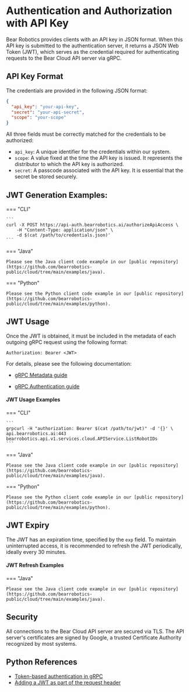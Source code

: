 # Authentication and Authorization with API Key

Bear Robotics provides clients with an API key in JSON format. When this API key is submitted to the authentication server, it returns a JSON Web Token (JWT), which serves as the credential required for authenticating requests to the Bear Cloud API server via gRPC.

## API Key Format

The credentials are provided in the following JSON format:

```json
{
  "api_key": "your-api-key",
  "secret": "your-api-secret",
  "scope": "your-scope"
}
```

All three fields must be correctly matched for the credentials to be authorized:

- `api_key`: A unique identifier for the credentials within our system.
- `scope`: A value fixed at the time the API key is issued. It represents the distributor to which the API key is authorized.
- `secret`: A passcode associated with the API key. It is essential that the secret be stored securely.

## JWT Generation Examples:

=== "CLI"

    ```
    curl -X POST https://api-auth.bearrobotics.ai/authorizeApiAccess \
        -H "Content-Type: application/json" \
        -d $(cat /path/to/credentials.json)'
    ```

=== "Java"

    Please see the Java client code example in our [public repository](https://github.com/bearrobotics-public/cloud/tree/main/examples/java).

=== "Python"

    Please see the Python client code example in our [public repository](https://github.com/bearrobotics-public/cloud/tree/main/examples/python).

## JWT Usage

Once the JWT is obtained, it must be included in the metadata of each outgoing gRPC request using the following format:

```
Authorization: Bearer <JWT>
```

For details, please see the following documentation:

- [gRPC Metadata guide](https://grpc.io/docs/guides/metadata/)

- [gRPC Authentication guide](https://grpc.io/docs/guides/auth/)

#### JWT Usage Examples

=== "CLI"

    ```
    grpcurl -H "authorization: Bearer $(cat /path/to/jwt)" -d '{}' \
    api.bearrobotics.ai:443 bearrobotics.api.v1.services.cloud.APIService.ListRobotIDs
    ```

=== "Java"

    Please see the Java client code example in our [public repository](https://github.com/bearrobotics-public/cloud/tree/main/examples/java).

=== "Python"

    Please see the Python client code example in our [public repository](https://github.com/bearrobotics-public/cloud/tree/main/examples/python).

## JWT Expiry

The JWT has an expiration time, specified by the `exp` field. To maintain uninterrupted access, it is recommended to refresh the JWT periodically, ideally every 30 minutes.

#### JWT Refresh Examples

=== "Java"

    Please see the Java client code example in our [public repository](https://github.com/bearrobotics-public/cloud/tree/main/examples/java).

## Security

All connections to the Bear Cloud API server are secured via TLS. The API server's certificates are signed by Google, a trusted Certificate Authority recognized by most systems.

## Python References

- [Token-based authentication in gRPC](https://github.com/grpc/grpc/blob/master/examples/python/auth/README.md#token-based-authentication)
- [Adding a JWT as part of the request header](https://grpc.github.io/grpc/python/grpc.html#grpc.access_token_call_credentials)
